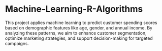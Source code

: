 # Machine-Learning-R-Algorithms
This project applies machine learning to predict customer spending scores based on demographic features like age, gender, and annual income. By analyzing these patterns, we aim to enhance customer segmentation, optimize marketing strategies, and support decision-making for targeted campaigns.
